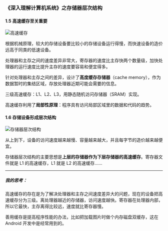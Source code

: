 ### 《深入理解计算机系统》之存储器层次结构

#### 1.5 高速缓存至关重要

![高速缓存](https://richie-storage.oss-cn-hangzhou.aliyuncs.com/img/Jietu20190115-075319.jpg)

根据机械原理，较大的存储设备要比较小的存储设备运行得慢，而快速设备的造价远高于同类的低速设备。

处理器和主存之间的速度差异非常大，寄存器的速度比主存快两个数量级，加快处理器的运行速度比提升主存的速度要容易和便宜得多。

针对处理器和主存之间的差异，设计了**高度缓存存储器**（cache memory），作为数据暂时的集结区域，存放处理器近期可能会需要的信息。

三级高速缓存：L1、L2、L3，用静态随机访问存储器（SRAM）实现。

高速缓存利用了**局部性原理**：程序具有访问局部区域里的数据和代码的趋势。

#### 1.6 存储设备形成层次结构

![存储器层次结构](https://richie-storage.oss-cn-hangzhou.aliyuncs.com/img/Jietu20190115-075353.jpg)

从上到下，设备的访问速度越来越慢、容量越来越大，并且每字节的造价越来越便宜。

存储器层次结构的主要思想是**上层的存储器作为下层存储器的高速缓存**。寄存器文件就是 L1 的高速缓存，L1 就是 L2 的高速缓存......

-----

##### 我的思考：

高速缓存的存在是为了解决处理器和主存之间速度差异大的问题，现在的设备把高速缓存分为三级。离处理器越近的存储器，访问速度越快。寄存器在处理器内部，所以它最快，主存离得比较远，速度就比寄存器慢。

善用缓存是提高程序性能的办法，比如把加载图片时做个内存磁盘双缓存，这在 Android 开发中是经常用到的。